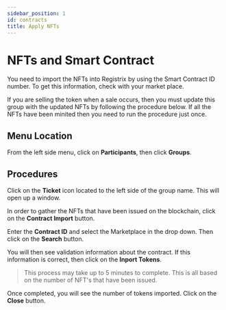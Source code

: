 ```yaml
---
sidebar_position: 1
id: contracts
title: Apply NFTs
---
```


# NFTs and Smart Contract

You need to import the NFTs into Registrix by using the Smart Contract ID number.  To get this information, check with your market place.  

If you are selling the token when a sale occurs, then you must update this group with the updated NFTs by following the procedure below.  If all the NFTs have been minited then you need to run the procedure just once.

## Menu Location

From the left side menu, click on **Participants**, then click **Groups**.

## Procedures

Click on the **Ticket** icon located to the left side of the group name.  This will open up a window.

In order to gather the NFTs that have been issued on the blockchain, click on the **Contract Import** button.

Enter the **Contract ID** and select the Marketplace in the drop down.  Then click on the **Search** button.

You will then see validation information about the contract.  If this information is correct, then click on the **Inport Tokens**.

>This process may take up to 5 minutes to complete.  This is all based on the number of NFT's that have been issued.

Once completed, you will see the number of tokens imported.  Click on the **Close** button.






